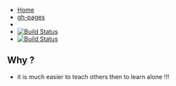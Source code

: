 - [Home](https://github.com/brownman/ofer_asks)
- [gh-pages](http://brownman.github.io/ofer_asks)
- 
- [![Build Status](https://travis-ci.org/brownman/ofer_asks.svg?branch=develop)](https://travis-ci.org/brownman/ofer_asks)
- [![Build Status](https://www.gitbook.io/button/status/book/brownman/ofer_asks)](https://www.gitbook.io/book/brownman/ofer_asks/activity)


Why ?
----
- it is much easier to teach others then to learn alone !!!
 
